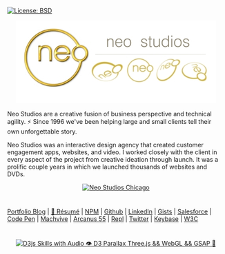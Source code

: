 [![License: BSD](https://badgen.net/badge/license/BSD/orange)](https://opensource.org/licenses/BSD-3-Clause)

<p align="center">
  <a target="_blank" href="http://neodigm.github.io/www.neostudios.com/">
    <img src="https://github.com/neodigm/www.neostudios.com/blob/gh-pages/NEOS_LOGO_0001.jpg?raw=true" alt="Suddenly Seriously Dazzling">
  </a>
</p>


Neo Studios are a creative fusion of business perspective and technical agility. ⚡ Since 1996 we've been helping large and small clients tell their own unforgettable story.

Neo Studios was an interactive design agency that created customer engagement apps, websites, and video. I worked closely with the client in every aspect of the project from creative ideation through launch. It was a prolific couple years in which we launched thousands of websites and DVDs.

<p align="center">
  <a target="_blank" href="http://neodigm.github.io/www.neostudios.com/">
    <img src="http://neodigm.github.io/www.neostudios.com/content/neo_studios.webp" title="Neo Studios are a creative fusion of business perspective and technical agility. Since 1996 we've been helping large and small clients tell their own unforgettable story." alt="Neo Studios Chicago">
  </a>
</p>

#
[Portfolio Blog](https://www.theScottKrause.com) |
[🦄 Résumé](https://thescottkrause.com/Arcanus_Scott_C_Krause_2020.pdf) |
[NPM](https://www.npmjs.com/~neodigm) |
[Github](https://github.com/neodigm) |
[LinkedIn](https://www.linkedin.com/in/neodigm55/) |
[Gists](https://gist.github.com/neodigm) |
[Salesforce](https://trailblazer.me/id/skrause) |
[Code Pen](https://codepen.io/neodigm24) |
[Machvive](https://machvive.com/) |
[Arcanus 55](https://www.arcanus55.com/) |
[Repl](https://repl.it/@neodigm) |
[Twitter](https://twitter.com/neodigm24) |
[Keybase](https://keybase.io/neodigm) |
[W3C](https://www.w3.org/users/123844)
#

<p align="center">
  <a target="_blank" href="https://thescottkrause.com/d3_datavis_skills.html">
  <img src="https://repository-images.githubusercontent.com/178555357/2b6ad880-7aa0-11ea-8dde-63e70187e3e9" title="D3js Skills with Audio 👁️ D3 Parallax Three.js && WebGL && GSAP 🍭">
  </a>
</p>
